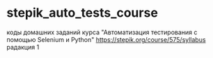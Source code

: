 # stepik_auto_tests_course
коды домашних заданий курса "Автоматизация тестирования с помощью Selenium и Python"
https://stepik.org/course/575/syllabus
радакция 1